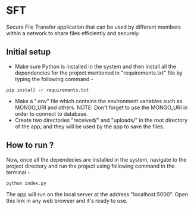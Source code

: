
# SFT

Secure File Transfer application that can be used by different members within a network to share files efficiently and securely.

## Initial setup
- Make sure Python is installed in the system and then install all the dependencies for the project mentioned in "requirements.txt" file by typing the following command - 

```shell
pip install -r requirements.txt
```

- Make a ".env" file which contains the environment variables such as MONGO_URI and others.
NOTE: Don't forget to use the MONGO_URI in order to connect to database.
- Create two directories "received/" and "uploads/" in the root directory of the app, and they will be used by the app to save the files.

## How to run ?

Now, once all the dependecies are installed in the system, navigate to the project directory and run the project using following command in the terminal -

```shell
python index.py
```
The app will run on the local server at the address "localhost:5000". Open this link in any web browser and it's ready to use.